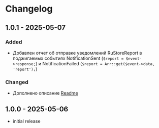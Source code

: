 # Changelog

[//]: # (https://keepachangelog.com/ru/0.3.0/)


## 1.0.1 - 2025-05-07

### Added
- Добавлен отчет об отправке уведомлений RuStoreReport в поджигаемых событиях NotificationSent (```$report = $event->response;```) и NotificationFailed (```$report = Arr::get($event->data, 'report');```)

### Changed
- Дополнено описание [Readme](README.md)

[//]: # (### Fixed)

[//]: # (### Deleted)



## 1.0.0 - 2025-05-06

- initial release
